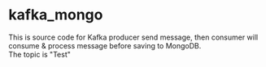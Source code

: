 # kafka_mongo
This is source code for Kafka producer  send message, then consumer will consume &amp; process message before saving to MongoDB. <br />
The topic is "Test"  <br />
